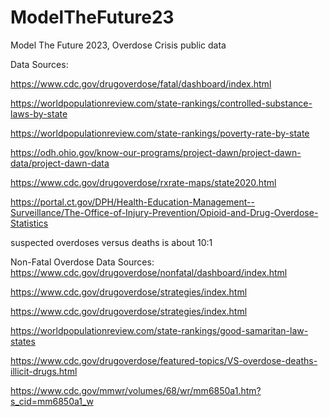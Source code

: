 # ModelTheFuture23
Model The Future 2023, Overdose Crisis public data

Data Sources:

https://www.cdc.gov/drugoverdose/fatal/dashboard/index.html

https://worldpopulationreview.com/state-rankings/controlled-substance-laws-by-state

https://worldpopulationreview.com/state-rankings/poverty-rate-by-state

https://odh.ohio.gov/know-our-programs/project-dawn/project-dawn-data/project-dawn-data

https://www.cdc.gov/drugoverdose/rxrate-maps/state2020.html

https://portal.ct.gov/DPH/Health-Education-Management--Surveillance/The-Office-of-Injury-Prevention/Opioid-and-Drug-Overdose-Statistics

suspected overdoses versus deaths is about 10:1

Non-Fatal Overdose Data Sources:
https://www.cdc.gov/drugoverdose/nonfatal/dashboard/index.html

https://www.cdc.gov/drugoverdose/strategies/index.html

https://www.cdc.gov/drugoverdose/strategies/index.html

https://worldpopulationreview.com/state-rankings/good-samaritan-law-states

https://www.cdc.gov/drugoverdose/featured-topics/VS-overdose-deaths-illicit-drugs.html

https://www.cdc.gov/mmwr/volumes/68/wr/mm6850a1.htm?s_cid=mm6850a1_w